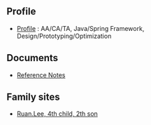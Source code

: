 ## Profile 
* [Profile](profile) : AA/CA/TA, Java/Spring Framework, Design/Prototyping/Optimization

## Documents
* [Reference Notes](reference.notes)

## Family sites
* [Ruan.Lee, 4th child, 2th son](http://ruaniz.com)
